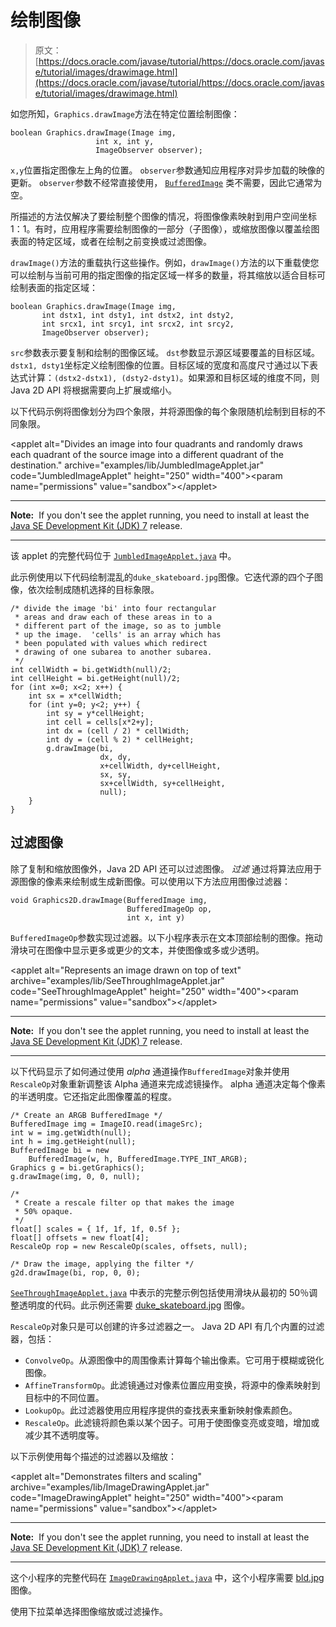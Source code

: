 # 绘制图像

> 原文： [https://docs.oracle.com/javase/tutorial/https://docs.oracle.com/javase/tutorial/images/drawimage.html](https://docs.oracle.com/javase/tutorial/https://docs.oracle.com/javase/tutorial/images/drawimage.html)

如您所知，`Graphics.drawImage`方法在特定位置绘制图像：

```
boolean Graphics.drawImage(Image img,
                   int x, int y,
                   ImageObserver observer);

```

`x,y`位置指定图像左上角的位置。 `observer`参数通知应用程序对异步加载的映像的更新。 `observer`参数不经常直接使用， [`BufferedImage`](https://docs.oracle.com/javase/8/docs/api/java/awt/image/BufferedImage.html) 类不需要，因此它通常为空。

所描述的方法仅解决了要绘制整个图像的情况，将图像像素映射到用户空间坐标 1：1。有时，应用程序需要绘制图像的一部分（子图像），或缩放图像以覆盖绘图表面的特定区域，或者在绘制之前变换或过滤图像。

`drawImage()`方法的重载执行这些操作。例如，`drawImage()`方法的以下重载使您可以绘制与当前可用的指定图像的指定区域一样多的数量，将其缩放以适合目标可绘制表面的指定区域：

```
boolean Graphics.drawImage(Image img,
       int dstx1, int dsty1, int dstx2, int dsty2,
       int srcx1, int srcy1, int srcx2, int srcy2,
       ImageObserver observer);

```

`src`参数表示要复制和绘制的图像区域。 `dst`参数显示源区域要覆盖的目标区域。 `dstx1, dsty1`坐标定义绘制图像的位置。目标区域的宽度和高度尺寸通过以下表达式计算：`(dstx2-dstx1), (dsty2-dsty1)`。如果源和目标区域的维度不同，则 Java 2D API 将根据需要向上扩展或缩小。

以下代码示例将图像划分为四个象限，并将源图像的每个象限随机绘制到目标的不同象限。

&lt;applet alt="Divides an image into four quadrants and randomly draws each quadrant of the source image into a different quadrant of the destination." archive="examples/lib/JumbledImageApplet.jar" code="JumbledImageApplet" height="250" width="400"&gt;&lt;param name="permissions" value="sandbox"&gt;&lt;/applet&gt;

* * *

**Note:**  If you don't see the applet running, you need to install at least the [Java SE Development Kit (JDK) 7](http://www.oracle.com/technetwork/java/javase/downloads/index.html) release.

* * *

该 applet 的完整代码位于 [`JumbledImageApplet.java`](examples/JumbledImageApplet.java) 中。

此示例使用以下代码绘制混乱的`duke_skateboard.jpg`图像。它迭代源的四个子图像，依次绘制成随机选择的目标象限。

```
/* divide the image 'bi' into four rectangular
 * areas and draw each of these areas in to a
 * different part of the image, so as to jumble
 * up the image.  'cells' is an array which has
 * been populated with values which redirect
 * drawing of one subarea to another subarea.
 */
int cellWidth = bi.getWidth(null)/2;
int cellHeight = bi.getHeight(null)/2;
for (int x=0; x<2; x++) {
    int sx = x*cellWidth;
    for (int y=0; y<2; y++) {
        int sy = y*cellHeight;
        int cell = cells[x*2+y];
        int dx = (cell / 2) * cellWidth;
        int dy = (cell % 2) * cellHeight;
        g.drawImage(bi,
                    dx, dy, 
                    x+cellWidth, dy+cellHeight,
                    sx, sy,
                    sx+cellWidth, sy+cellHeight,
                    null);
    }
}

```

## 过滤图像

除了复制和缩放图像外，Java 2D API 还可以过滤图像。 _过滤_ 通过将算法应用于源图像的像素来绘制或生成新图像。可以使用以下方法应用图像过滤器：

```
void Graphics2D.drawImage(BufferedImage img,
                          BufferedImageOp op,
                          int x, int y)

```

`BufferedImageOp`参数实现过滤器。以下小程序表示在文本顶部绘制的图像。拖动滑块可在图像中显示更多或更少的文本，并使图像或多或少透明。

&lt;applet alt="Represents an image drawn on top of text" archive="examples/lib/SeeThroughImageApplet.jar" code="SeeThroughImageApplet" height="250" width="400"&gt;&lt;param name="permissions" value="sandbox"&gt;&lt;/applet&gt;

* * *

**Note:**  If you don't see the applet running, you need to install at least the [Java SE Development Kit (JDK) 7](http://www.oracle.com/technetwork/java/javase/downloads/index.html) release.

* * *

以下代码显示了如何通过使用 _alpha_ 通道操作`BufferedImage`对象并使用`RescaleOp`对象重新调整该 Alpha 通道来完成滤镜操作。 alpha 通道决定每个像素的半透明度。它还指定此图像覆盖的程度。

```
/* Create an ARGB BufferedImage */
BufferedImage img = ImageIO.read(imageSrc);
int w = img.getWidth(null);
int h = img.getHeight(null);
BufferedImage bi = new
    BufferedImage(w, h, BufferedImage.TYPE_INT_ARGB);
Graphics g = bi.getGraphics();
g.drawImage(img, 0, 0, null);

/*
 * Create a rescale filter op that makes the image
 * 50% opaque.
 */
float[] scales = { 1f, 1f, 1f, 0.5f };
float[] offsets = new float[4];
RescaleOp rop = new RescaleOp(scales, offsets, null);

/* Draw the image, applying the filter */
g2d.drawImage(bi, rop, 0, 0);

```

[`SeeThroughImageApplet.java`](examples/SeeThroughImageApplet.java) 中表示的完整示例包括使用滑块从最初的 50％调整透明度的代码。此示例还需要 [duke_skateboard.jpg](examples/duke_skateboard.jpg) 图像。

`RescaleOp`对象只是可以创建的许多过滤器之一。 Java 2D API 有几个内置的过滤器，包括：

*   `ConvolveOp`。从源图像中的周围像素计算每个输出像素。它可用于模糊或锐化图像。
*   `AffineTransformOp`。此滤镜通过对像素位置应用变换，将源中的像素映射到目标中的不同位置。
*   `LookupOp`。此过滤器使用应用程序提供的查找表来重新映射像素颜色。
*   `RescaleOp`。此滤镜将颜色乘以某个因子。可用于使图像变亮或变暗，增加或减少其不透明度等。

以下示例使用每个描述的过滤器以及缩放：

&lt;applet alt="Demonstrates filters and scaling" archive="examples/lib/ImageDrawingApplet.jar" code="ImageDrawingApplet" height="250" width="400"&gt;&lt;param name="permissions" value="sandbox"&gt;&lt;/applet&gt;

* * *

**Note:**  If you don't see the applet running, you need to install at least the [Java SE Development Kit (JDK) 7](http://www.oracle.com/technetwork/java/javase/downloads/index.html) release.

* * *

这个小程序的完整代码在 [`ImageDrawingApplet.java`](examples/ImageDrawingApplet.java) 中，这个小程序需要 [bld.jpg](examples/bld.jpg) 图像。

使用下拉菜单选择图像缩放或过滤操作。